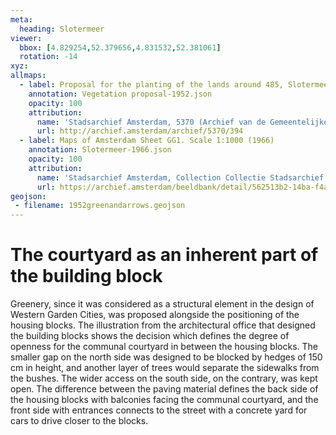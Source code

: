 ```yaml
---
meta:
  heading: Slotermeer
viewer:
  bbox: [4.829254,52.379656,4.831532,52.381061]
  rotation: -14
xyz:
allmaps:
  - label: Proposal for the planting of the lands around 485, Slotermeer Deel A. Scale 1:200. (1952)
    annotation: Vegetation proposal-1952.json
    opacity: 100
    attribution:
      name: 'Stadsarchief Amsterdam, 5370 (Archief van de Gemeentelijke Dienst Grondbedrijf), folder 394'
      url: http://archief.amsterdam/archief/5370/394
  - label: Maps of Amsterdam Sheet GG1. Scale 1:1000 (1966)
    annotation: Slotermeer-1966.json
    opacity: 100
    attribution:
      name: 'Stadsarchief Amsterdam, Collection Collectie Stadsarchief Amsterdam; Kaart van Amsterdam, Image file DUIZ01796000001'
      url: https://archief.amsterdam/beeldbank/detail/562513b2-14ba-f4aa-e918-cd9dea03e71c
geojson:
 - filename: 1952greenandarrows.geojson
---
```

# The courtyard as an inherent part of the building block
Greenery, since it was considered as a structural element in the design of Western Garden Cities, was proposed alongside the positioning of the housing blocks. The illustration from the architectural office that designed the building blocks shows the decision which defines the degree of openness for the communal courtyard in between the housing blocks. The smaller gap on the north side was designed to be blocked by hedges of 150 cm in height, and another layer of trees would separate the sidewalks from the bushes. The wider access on the south side, on the contrary, was kept open. The difference between the paving material defines the back side of the housing blocks with balconies facing the communal courtyard, and the front side with entrances connects to the street with a concrete yard for cars to drive closer to the blocks.